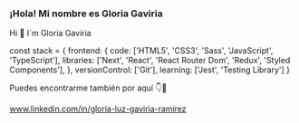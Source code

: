 ### ¡Hola! Mi nombre es Gloria Gaviria 
Hi  👋 I´m Gloria Gaviria

const stack = {
  frontend: {
    code: ['HTML5', 'CSS3', 'Sass', 'JavaScript', 'TypeScript'],
    libraries: ['Next', 'React', 'React Router Dom', 'Redux', 'Styled Components'],
       },
          versionControl: ['Git'],
  learning: ['Jest', 'Testing Library']
}

Puedes encontrarme también por aquí 👇🤖

www.linkedin.com/in/gloria-luz-gaviria-ramírez





